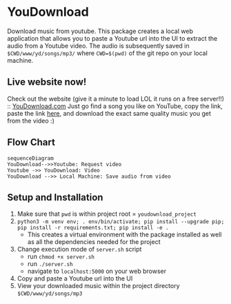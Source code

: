 # YouDownload

Download music from youtube. This package creates a local web application that allows you to paste a Youtube url into the UI to extract the audio from a Youtube video.  The audio is subsequently saved in `$CWD/www/yd/songs/mp3/` where `CWD=$(pwd)` of the git repo on your local machine.

## Live website now!
Check out the website (give it a minute to load LOL it runs on a free server!!) :: [YouDownload.com](https://playlist-projectv0.herokuapp.com)
Just go find a song you like on YouTube, copy the link, paste the link [here](https://playlist-projectv0.herokuapp.com), and download the exact same quality music you get from the video :)

## Flow Chart
```mermaid
sequenceDiagram
YouDownload-->>Youtube: Request video
Youtube ->> YouDownload: Video
YouDownload -->> Local Machine: Save audio from video 
```
## Setup and Installation
1. Make sure that `pwd` is within project root = `youdownload_project`
2. `python3 -m venv env; . env/bin/activate; pip install --upgrade pip; pip install -r requirements.txt; pip install -e .`
	 - This creates a virtual environment with the package installed as well as all the dependencies needed for the project
3. Change execution mode of `server.sh` script
    - run `chmod +x server.sh`
    - run `./server.sh`
    - navigate to `localhost:5000` on your web browser
4. Copy and paste a Youtube url into the UI
5. View your downloaded music within the project directory `$CWD/www/yd/songs/mp3`
